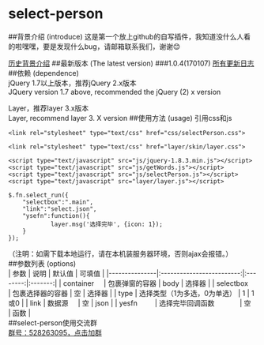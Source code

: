 # select-person
##背景介绍 (introduce)
这是第一个放上github的自写插件，我知道没什么人看的啦嘿嘿，要是发现什么bug，请邮箱联系我们，谢谢:blush:  

[历史背景介绍](https://github.com/soHamWong/select-person/blob/master/Intro.md)
##最新版本 (The latest version)
###1.0.4(170107)
[所有更新日志](https://github.com/soHamWong/select-person/blob/master/Changelog.md)
##依赖 (dependence)  
jQuery 1.7以上版本，推荐jQuery 2.x版本  
JQuery version 1.7 above, recommended the jQuery (2) x version  

Layer，推荐layer 3.x版本    
Layer, recommend layer 3. X version 
##使用方法 (usage)
引用css和js    

```
<link rel="stylesheet" type="text/css" href="css/selectPerson.css">      
<link rel="stylesheet" type="text/css" href="layer/skin/layer.css">  

<script type="text/javascript" src="js/jquery-1.8.3.min.js"></script>  
<script type="text/javascript" src="js/getWords.js"></script>  
<script type="text/javascript" src="js/selectPerson.js"></script>  
<script type="text/javascript" src="layer/layer.js"></script>
```

```
$.fn.select_run({  
    "selectbox":".main",  
    "link":"select.json",  
    "ysefn":function(){  
            layer.msg('选择完毕', {icon: 1});  
    }  
});
```
（注明：如需下载本地运行，请在本机装服务器环境，否则ajax会报错。）  
##参数列表 (options)   
| 参数           | 说明                      | 默认值    | 可填值   |
|---------------|:-------------------------:|:--------:|:-------:|
| container     | 包裹弹窗的容器              | body     | 选择器   |
| selectbox     | 包裹选择器的容器             | 空       | 选择器   |
| type          | 选择类型（1为多选，0为单选）  | 1        | 1或0     |
| link          | 数据源                     | 空        | json    |
| yesfn         | 选择完毕回调函数             | 空       | 函数     |  
##select-person使用交流群  
[群号：528263095，点击加群](http://shang.qq.com/wpa/qunwpa?idkey=0aaf7485d479d80a1d5877f140b28203288c5e2c50cfce2a365b4cbd7bad2c0d)
